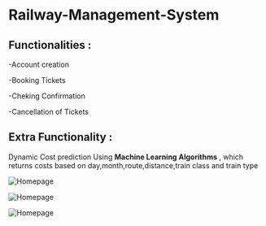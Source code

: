 # Railway-Management-System

## Functionalities :

-Account creation

-Booking Tickets

-Cheking Confirmation

-Cancellation of Tickets

## Extra Functionality :

Dynamic Cost prediction Using **Machine Learning Algorithms** , which returns costs based on day,month,route,distance,train class and train type


![Homepage](https://user-images.githubusercontent.com/58564635/85837270-764ddf80-b7b5-11ea-9e41-18325bff4807.png)


![Homepage](https://user-images.githubusercontent.com/58564635/85837346-86fe5580-b7b5-11ea-838f-90fc96f24512.png)

![Homepage](https://user-images.githubusercontent.com/58564635/85837542-c62ca680-b7b5-11ea-91cb-4f4307ce7608.png)

